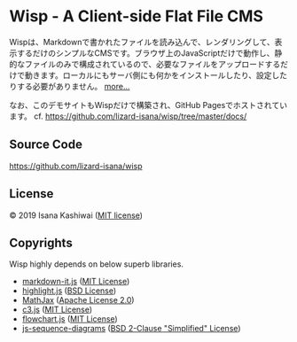 # Wisp - A Client-side Flat File CMS

Wispは、Markdownで書かれたファイルを読み込んで、レンダリングして、表示するだけのシンプルなCMSです。ブラウザ上のJavaScriptだけで動作し、静的なファイルのみで構成されているので、必要なファイルをアップロードするだけで動きます。ローカルにもサーバ側にも何かをインストールしたり、設定したりする必要がありません。 [more...](./?main=about.md)

なお、このデモサイトもWispだけで構築され、GitHub Pagesでホストされています。
cf. https://github.com/lizard-isana/wisp/tree/master/docs/


## Source Code
https://github.com/lizard-isana/wisp

## License
&copy; 2019 Isana Kashiwai ([MIT license](https://github.com/lizard-isana/wisp/blob/master/LICENSE))

## Copyrights
Wisp highly depends on below superb libraries.
- [markdown-it.js]( https://github.com/markdown-it/markdown-it ) ([MIT License]( https://github.com/markdown-it/markdown-it/blob/master/LICENSE ))
- [highlight.js]( https://highlightjs.org/ ) ([BSD License]( https://github.com/highlightjs/highlight.js/blob/master/LICENSE ))
- [MathJax]( https://www.mathjax.org/ ) ([Apache License 2.0]( https://github.com/mathjax/MathJax/blob/master/LICENSE ))
- [c3.js]( https://c3js.org/ ) ([MIT License]( https://github.com/c3js/c3/blob/master/LICENSE ))
- [flowchart.js]( https://flowchart.js.org/ ) ([MIT License]( https://github.com/adrai/flowchart.js/blob/master/license ))
- [js-sequence-diagrams]( https://bramp.github.io/js-sequence-diagrams/ ) ([BSD 2-Clause "Simplified" License]( https://github.com/bramp/js-sequence-diagrams/blob/master/LICENCE ))
